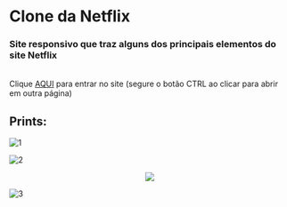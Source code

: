 # Clone da Netflix
### Site responsivo que traz alguns dos principais elementos do site Netflix
<br>
Clique <a href="https://caioreigot.github.io/clone-netflix">AQUI</a> para entrar no site (segure o botão CTRL ao clicar para abrir em outra página)

## Prints:
![1](https://user-images.githubusercontent.com/62410044/163525832-4cad7848-b217-4e41-9c5a-8c0123a38d47.PNG)

![2](https://user-images.githubusercontent.com/62410044/163525839-11e0e78a-76a7-4fb1-bd6b-12f68a20613c.PNG)

<div align="center">
  <img src="https://user-images.githubusercontent.com/62410044/163525847-1b04683a-234f-4512-9f4a-d63e390f1ba3.PNG">
</div>

![3](https://user-images.githubusercontent.com/62410044/163525842-d189465b-4c63-4d4c-862f-d49584dcf737.PNG)

